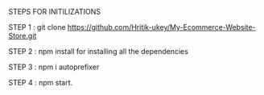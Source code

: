 STEPS FOR INITILIZATIONS

STEP 1 : git clone https://github.com/Hritik-ukey/My-Ecommerce-Website-Store.git


  
   
STEP 2 : npm install for installing all the dependencies    
  
            
 
   
STEP 3 : npm i autoprefixer       



STEP 4 : npm start. 
 
 
 
